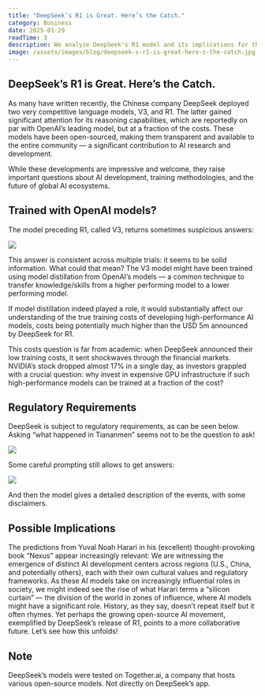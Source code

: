 ```yaml
---
title: "DeepSeek’s R1 is Great. Here’s the Catch."
category: Business
date: 2025-01-29
readTime: 3
description: We analyze DeepSeek's R1 model and its implications for the AI industry.
image: /assets/images/blog/deepseek-s-r1-is-great-here-s-the-catch.jpg
---
```

## DeepSeek’s R1 is Great. Here’s the Catch.

As many have written recently, the Chinese company DeepSeek deployed two very competitive language models, V3, and R1. The latter gained significant attention for its reasoning capabilities, which are reportedly on par with OpenAI’s leading model, but at a fraction of the costs. These models have been open-sourced, making them transparent and available to the entire community — a significant contribution to AI research and development.

While these developments are impressive and welcome, they raise important questions about AI development, training methodologies, and the future of global AI ecosystems.

## Trained with OpenAI models?

The model preceding R1, called V3, returns sometimes suspicious answers:

![](https://cdn-images-1.medium.com/max/3400/1*8STcJiln37HbiNuUEq4NYQ.png)

This answer is consistent across multiple trials: it seems to be solid information. What could that mean? The V3 model might have been trained using model distillation from OpenAI’s models — a common technique to transfer knowledge/skills from a higher performing model to a lower performing model.

If model distillation indeed played a role, it would substantially affect our understanding of the true training costs of developing high-performance AI models, costs being potentially much higher than the USD 5m announced by DeepSeek for R1.

This costs question is far from academic: when DeepSeek announced their low training costs, it sent shockwaves through the financial markets. NVIDIA’s stock dropped almost 17% in a single day, as investors grappled with a crucial question: why invest in expensive GPU infrastructure if such high-performance models can be trained at a fraction of the cost?

## Regulatory Requirements

DeepSeek is subject to regulatory requirements, as can be seen below. Asking “what happened in Tiananmen” seems not to be the question to ask!

![](https://cdn-images-1.medium.com/max/3248/1*engVYkSZQhyC6hkC8NUMLg.png)

Some careful prompting still allows to get answers:

![](https://cdn-images-1.medium.com/max/2000/1*Zq9oSouA0P4FQN4Gwabogg.png)

And then the model gives a detailed description of the events, with some disclaimers.

## Possible Implications

The predictions from Yuval Noah Harari in his (excellent) thought-provoking book “Nexus” appear increasingly relevant: We are witnessing the emergence of distinct AI development centers across regions (U.S., China, and potentially others), each with their own cultural values and regulatory frameworks. As these AI models take on increasingly influential roles in society, we might indeed see the rise of what Harari terms a “silicon curtain” — the division of the world in zones of influence, where AI models might have a significant role. History, as they say, doesn’t repeat itself but it often rhymes. Yet perhaps the growing open-source AI movement, exemplified by DeepSeek’s release of R1, points to a more collaborative future. Let’s see how this unfolds!

## Note

DeepSeek’s models were tested on Together.ai, a company that hosts various open-source models. Not directly on DeepSeek’s app.